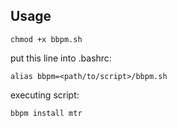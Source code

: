 ## Usage
```
chmod +x bbpm.sh
```

put this line into .bashrc:
```
alias bbpm=<path/to/script>/bbpm.sh
```

executing script:
```
bbpm install mtr
```
